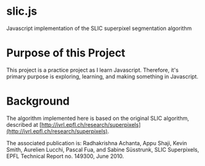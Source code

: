 # slic.js
Javascript implementation of the SLIC superpixel segmentation algorithm

# Purpose of this Project

This project is a practice project as I learn Javascript. Therefore, it's primary purpose is exploring, learning, and making something in Javascript.

# Background

The algorithm implemented here is based on the original SLIC algorithm, described at [http://ivrl.epfl.ch/research/superpixels](http://ivrl.epfl.ch/research/superpixels).

The associated publication is: Radhakrishna Achanta, Appu Shaji, Kevin Smith, Aurelien Lucchi, Pascal Fua, and Sabine Süsstrunk, SLIC Superpixels, EPFL Technical Report no. 149300, June 2010.

